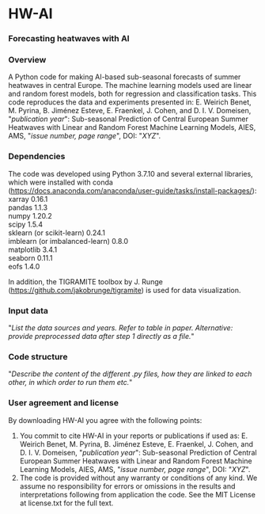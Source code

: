 # HW-AI
### Forecasting heatwaves with AI

### Overview
A Python code for making AI-based sub-seasonal forecasts of summer heatwaves in central Europe. The machine learning models used are linear and random forest models, both for regression and classification tasks. This code reproduces the data and experiments presented in: E. Weirich Benet, M. Pyrina, B. Jiménez Esteve, E. Fraenkel, J. Cohen, and D. I. V. Domeisen, "*publication year*": Sub-seasonal Prediction of Central European Summer Heatwaves with Linear and Random Forest Machine Learning Models, AIES, AMS, "*issue number, page range*", DOI: "*XYZ*".

### Dependencies 
The code was developed using Python 3.7.10 and several external libraries, which were installed with conda (https://docs.anaconda.com/anaconda/user-guide/tasks/install-packages/): <br/> 
xarray 0.16.1 <br/> 
pandas 1.1.3 <br/>
numpy 1.20.2 <br/>
scipy 1.5.4 <br/>
sklearn (or scikit-learn) 0.24.1 <br/>
imblearn (or imbalanced-learn) 0.8.0 <br/>
matplotlib 3.4.1 <br/>
seaborn 0.11.1 <br/>
eofs 1.4.0 <br/>

In addition, the TIGRAMITE toolbox by J. Runge (https://github.com/jakobrunge/tigramite) is used for data visualization. 

### Input data 
"*List the data sources and years. Refer to table in paper. Alternative: provide preprocessed data after step 1 directly as a file.*"

### Code structure
"*Describe the content of the different .py files, how they are linked to each other, in which order to run them etc.*"

### User agreement and license 
By downloading HW-AI you agree with the following points: <br/>
1. You commit to cite HW-AI in your reports or publications if used as: E. Weirich Benet, M. Pyrina, B. Jiménez Esteve, E. Fraenkel, J. Cohen, and D. I. V. Domeisen, "*publication year*": Sub-seasonal Prediction of Central European Summer Heatwaves with Linear and Random Forest Machine Learning Models, AIES, AMS, "*issue number, page range*", DOI: "*XYZ*". <br/>
2. The code is provided without any warranty or conditions of any kind. We assume no responsibility for errors or omissions in the results and interpretations following from application the code. See the MIT License at license.txt for the full text. <br/>

